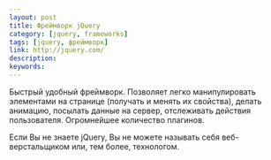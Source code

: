 ```yaml
---
layout: post
title: Фреймворк jQuery
category: [jquery, frameworks]
tags: [jquery, фреймворк]
link: http://jquery.com/
description:
keywords:
---
```


<p>Быстрый удобный фреймворк. Позволяет легко манипулировать элементами на странице (получать и менять их свойства), делать анимацию, посылать данные на сервер, отслеживать действия пользователя. Огромнейшее количество плагинов.</p>
<p>Если Вы не знаете jQuery, Вы не можете называть себя веб-верстальщиком или, тем более, технологом.</p>
